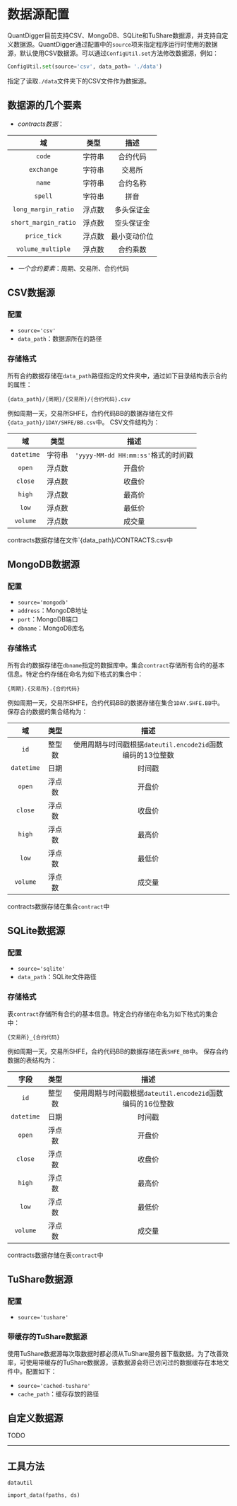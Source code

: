 # 数据源配置

QuantDigger目前支持CSV、MongoDB、SQLite和TuShare数据源，并支持自定义数据源。QuantDigger通过配置中的`source`项来指定程序运行时使用的数据源，默认使用CSV数据源。可以通过`ConfigUtil.set`方法修改数据源，例如：

```Python
ConfigUtil.set(source='csv', data_path= './data')
```

指定了读取`./data`文件夹下的CSV文件作为数据源。

## 数据源的几个要素

* *contracts数据*：

|          域          |  类型  |     描述     |
|:--------------------:|:------:|:------------:|
|        `code`        | 字符串 |   合约代码   |
|      `exchange`      | 字符串 |    交易所    |
|        `name`        | 字符串 |   合约名称   |
|        `spell`       | 字符串 |     拼音     |
|  `long_margin_ratio` | 浮点数 |  多头保证金  |
| `short_margin_ratio` | 浮点数 |  空头保证金  |
| `price_tick`         | 浮点数 | 最小变动价位 |
| `volume_multiple`    | 浮点数 | 合约乘数     |

* *一个合约要素*：周期、交易所、合约代码

## CSV数据源

### 配置

* `source='csv'`
* `data_path`：数据源所在的路径

### 存储格式

所有合约数据存储在`data_path`路径指定的文件夹中，通过如下目录结构表示合约的属性：

```{data_path}/{周期}/{交易所}/{合约代码}.csv```

例如周期一天，交易所SHFE，合约代码BB的数据存储在文件`{data_path}/1DAY/SHFE/BB.csv`中。
CSV文件结构为：

|     域     |  类型  |                 描述                |
|:----------:|:------:|:-----------------------------------:|
| `datetime` | 字符串 | `'yyyy-MM-dd HH:mm:ss'`格式的时间戳 |
|   `open`   | 浮点数 |                开盘价               |
|   `close`  | 浮点数 |                收盘价               |
|   `high`   | 浮点数 |                最高价               |
|    `low`   | 浮点数 |                最低价               |
|  `volume`  | 浮点数 |                成交量               |

contracts数据存储在文件`{data_path}/CONTRACTS.csv中

## MongoDB数据源

### 配置

* `source='mongodb'`
* `address`：MongoDB地址
* `port`：MongoDB端口
* `dbname`：MongoDB库名

### 存储格式

所有合约数据存储在`dbname`指定的数据库中。集合`contract`存储所有合约的基本信息。特定合约存储在命名为如下格式的集合中：

```
{周期}.{交易所}.{合约代码}
```

例如周期一天，交易所SHFE，合约代码BB的数据存储在集合`1DAY.SHFE.BB`中。
保存合约数据的集合结构为：

|     域     |  类型  |                            描述                            |
|:----------:|:------:|:----------------------------------------------------------:|
|    `id`    | 整型数 | 使用周期与时间戳根据`dateutil.encode2id`函数编码的13位整数 |
| `datetime` |  日期  |                           时间戳                           |
|   `open`   | 浮点数 |                           开盘价                           |
|   `close`  | 浮点数 |                           收盘价                           |
|   `high`   | 浮点数 |                           最高价                           |
|    `low`   | 浮点数 |                           最低价                           |
|  `volume`  | 浮点数 |                           成交量                           |

contracts数据存储在集合`contract`中

## SQLite数据源

### 配置

* `source='sqlite'`
* `data_path`：SQLite文件路径

### 存储格式

表`contract`存储所有合约的基本信息。特定合约存储在命名为如下格式的集合中：

```
{交易所}_{合约代码}
```

例如周期一天，交易所SHFE，合约代码BB的数据存储在表`SHFE_BB`中。
保存合约数据的表结构为：

|     字段    |  类型  |                            描述                            |
|:----------:|:------:|:----------------------------------------------------------:|
|    `id`    | 整型数 | 使用周期与时间戳根据`dateutil.encode2id`函数编码的16位整数 |
| `datetime` |  日期  |                           时间戳                           |
|   `open`   | 浮点数 |                           开盘价                           |
|   `close`  | 浮点数 |                           收盘价                           |
|   `high`   | 浮点数 |                           最高价                           |
|    `low`   | 浮点数 |                           最低价                           |
|  `volume`  | 浮点数 |                           成交量                           |

contracts数据存储在表`contract`中

## TuShare数据源

### 配置

* `source='tushare'`

### 带缓存的TuShare数据源

使用TuShare数据源每次取数据时都必须从TuShare服务器下载数据。为了改善效率，可使用带缓存的TuShare数据源，该数据源会将已访问过的数据缓存在本地文件中。配置如下：

* `source='cached-tushare'`
* `cache_path`：缓存存放的路径

## 自定义数据源

TODO

------

## 工具方法

`datautil`

`import_data(fpaths, ds)`
